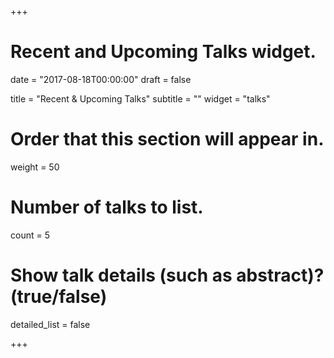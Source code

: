 +++
# Recent and Upcoming Talks widget.

date = "2017-08-18T00:00:00"
draft = false

title = "Recent & Upcoming Talks"
subtitle = ""
widget = "talks"

# Order that this section will appear in.
weight = 50

# Number of talks to list.
count = 5

# Show talk details (such as abstract)? (true/false)
detailed_list = false

+++

